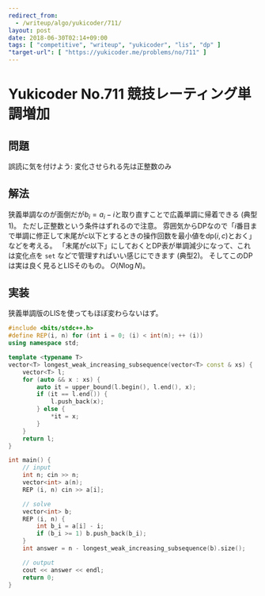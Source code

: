 ```yaml
---
redirect_from:
  - /writeup/algo/yukicoder/711/
layout: post
date: 2018-06-30T02:14+09:00
tags: [ "competitive", "writeup", "yukicoder", "lis", "dp" ]
"target-url": [ "https://yukicoder.me/problems/no/711" ]
---
```


# Yukicoder No.711 競技レーティング単調増加

## 問題

誤読に気を付けよう: 変化させられる先は正整数のみ

## 解法

狭義単調なのが面倒だが<span>$b_i = a_i - i$</span>と取り直すことで広義単調に帰着できる (典型1)。
ただし正整数という条件はずれるので注意。
雰囲気からDPなので「$i$番目まで単調に修正して末尾が$c$以下とするときの操作回数を最小値を$\mathrm{dp}(i, c)$とおく」などを考える。
「末尾が$c$以下」にしておくとDP表が単調減少になって、これは変化点を `set` などで管理すればいい感じにできます (典型2)。
そしてこのDPは実は良く見るとLISそのもの。
$O(N \log N)$。

## 実装

狭義単調版のLISを使ってもほぼ変わらないはず。

``` c++
#include <bits/stdc++.h>
#define REP(i, n) for (int i = 0; (i) < int(n); ++ (i))
using namespace std;

template <typename T>
vector<T> longest_weak_increasing_subsequence(vector<T> const & xs) {
    vector<T> l;
    for (auto && x : xs) {
        auto it = upper_bound(l.begin(), l.end(), x);
        if (it == l.end()) {
            l.push_back(x);
        } else {
            *it = x;
        }
    }
    return l;
}

int main() {
    // input
    int n; cin >> n;
    vector<int> a(n);
    REP (i, n) cin >> a[i];

    // solve
    vector<int> b;
    REP (i, n) {
        int b_i = a[i] - i;
        if (b_i >= 1) b.push_back(b_i);
    }
    int answer = n - longest_weak_increasing_subsequence(b).size();

    // output
    cout << answer << endl;
    return 0;
}
```
